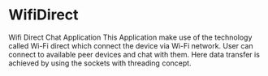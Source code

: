 # WifiDirect
Wifi Direct Chat Application
This Application make use of the technology called Wi-Fi direct which connect the device via Wi-Fi network. User can connect to available peer devices and chat with them. Here data transfer is achieved by using the sockets with threading concept.
